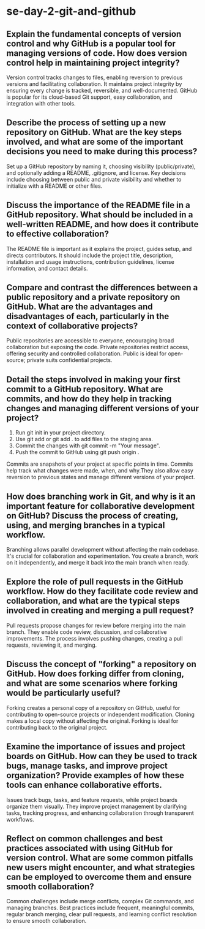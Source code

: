 # se-day-2-git-and-github
## Explain the fundamental concepts of version control and why GitHub is a popular tool for managing versions of code. How does version control help in maintaining project integrity?
Version control tracks changes to files, enabling reversion to previous versions and facilitating collaboration. It maintains project integrity by ensuring every change is tracked, reversible, and well-documented. GitHub is popular for its cloud-based Git support, easy collaboration, and integration with other tools.

## Describe the process of setting up a new repository on GitHub. What are the key steps involved, and what are some of the important decisions you need to make during this process?
Set up a GitHub repository by naming it, choosing visibility (public/private), and optionally adding a README, .gitignore, and license. Key decisions include choosing between public and private visibility and whether to initialize with a README or other files.

## Discuss the importance of the README file in a GitHub repository. What should be included in a well-written README, and how does it contribute to effective collaboration?
The README file is important as it explains the project, guides setup, and directs contributors. It should include the project title, description, installation and usage instructions, contribution guidelines, license information, and contact details.

## Compare and contrast the differences between a public repository and a private repository on GitHub. What are the advantages and disadvantages of each, particularly in the context of collaborative projects?
Public repositories are accessible to everyone, encouraging broad collaboration but exposing the code. Private repositories restrict access, offering security and controlled collaboration. Public is ideal for open-source; private suits confidential projects.

## Detail the steps involved in making your first commit to a GitHub repository. What are commits, and how do they help in tracking changes and managing different versions of your project?
1)  Run git init in your project directory.
2) Use git add <filename> or git add . to add files to the staging area.
3) Commit the changes with git commit -m "Your message".
4) Push the commit to GitHub using git push origin <branch-name>.

Commits are snapshots of your project at specific points in time. Commits help track what changes were made, when, and why.They also allow easy reversion to previous states and manage different versions of your project.

## How does branching work in Git, and why is it an important feature for collaborative development on GitHub? Discuss the process of creating, using, and merging branches in a typical workflow.
Branching allows parallel development without affecting the main codebase. It's crucial for collaboration and experimentation. You create a branch, work on it independently, and merge it back into the main branch when ready.

## Explore the role of pull requests in the GitHub workflow. How do they facilitate code review and collaboration, and what are the typical steps involved in creating and merging a pull request?
Pull requests propose changes for review before merging into the main branch. They enable code review, discussion, and collaborative improvements. The process involves pushing changes, creating a pull requests, reviewing it, and merging.

## Discuss the concept of "forking" a repository on GitHub. How does forking differ from cloning, and what are some scenarios where forking would be particularly useful?
Forking creates a personal copy of a repository on GitHub, useful for contributing to open-source projects or independent modification. Cloning makes a local copy without affecting the original. Forking is ideal for contributing back to the original project.

## Examine the importance of issues and project boards on GitHub. How can they be used to track bugs, manage tasks, and improve project organization? Provide examples of how these tools can enhance collaborative efforts.
Issues track bugs, tasks, and feature requests, while project boards organize them visually. They improve project management by clarifying tasks, tracking progress, and enhancing collaboration through transparent workflows.

## Reflect on common challenges and best practices associated with using GitHub for version control. What are some common pitfalls new users might encounter, and what strategies can be employed to overcome them and ensure smooth collaboration?
Common challenges include merge conflicts, complex Git commands, and managing branches. Best practices include frequent, meaningful commits, regular branch merging, clear pull requests, and learning conflict resolution to ensure smooth collaboration.
